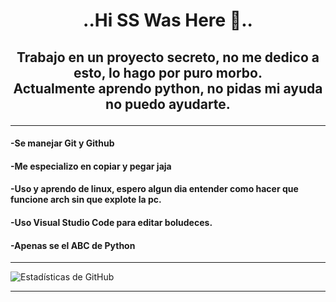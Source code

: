# <p align="center">..Hi SS Was Here 👋..
</p>

## <p align="center"> Trabajo en un proyecto secreto, no me dedico a esto, lo hago por puro morbo. <br> Actualmente aprendo python, no pidas mi ayuda no puedo ayudarte.
</p>

--- 
####    -Se manejar Git y Github
####    -Me especializo en copiar y pegar jaja
####    -Uso y aprendo de linux, espero algun dia entender como hacer que funcione arch sin que explote la pc.
####    -Uso Visual Studio Code para editar boludeces.
####    -Apenas se el ABC de Python

---

<!-- Tarjeta de estadísticas -->
![Estadísticas de GitHub](https://github-readme-stats.vercel.app/api?username=KarinNiea&show_icons=true)


---

<!--
**KarinNiea/KarinNiea** is a ✨ _special_ ✨ repository because its `README.md` (this file) appears on your GitHub profile.

Here are some ideas to get you started:

- 🔭 I’m currently working on ...
- 🌱 I’m currently learning ...
- 👯 I’m looking to collaborate on ...
- 🤔 I’m looking for help with ...
- 💬 Ask me about ...
- 📫 How to reach me: ...
- 😄 Pronouns: ...
- ⚡ Fun fact: ...
-->
